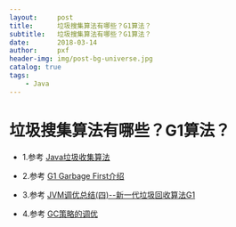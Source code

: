 ```yaml
---
layout:     post
title:      垃圾搜集算法有哪些？G1算法？
subtitle:   垃圾搜集算法有哪些？G1算法？
date:       2018-03-14
author:     pxf
header-img: img/post-bg-universe.jpg
catalog: true
tags:
    - Java
---
```

# 垃圾搜集算法有哪些？G1算法？

* 1.参考 [Java垃圾收集算法](http://blog.csdn.net/hp910315/article/details/50937045)

* 2.参考 [G1 Garbage First介绍](http://www.blogjava.net/BlueDavy/archive/2009/03/11/259230.html)

* 3.参考 [JVM调优总结(四)--新一代垃圾回收算法G1](http://blog.csdn.net/xingxing43/article/details/8513263)

* 4.参考 [GC策略的调优](http://www.blogjava.net/BlueDavy/archive/2009/10/09/297562.html)